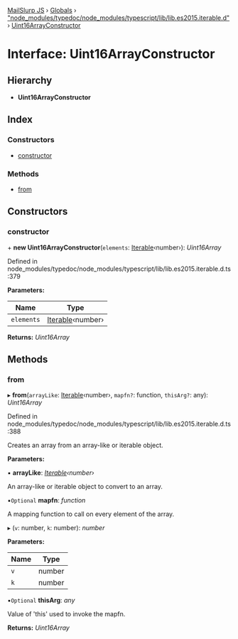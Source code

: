 [MailSlurp JS](../README.md) › [Globals](../globals.md) › ["node_modules/typedoc/node_modules/typescript/lib/lib.es2015.iterable.d"](../modules/_node_modules_typedoc_node_modules_typescript_lib_lib_es2015_iterable_d_.md) › [Uint16ArrayConstructor](_node_modules_typedoc_node_modules_typescript_lib_lib_es2015_iterable_d_.uint16arrayconstructor.md)

# Interface: Uint16ArrayConstructor

## Hierarchy

* **Uint16ArrayConstructor**

## Index

### Constructors

* [constructor](_node_modules_typedoc_node_modules_typescript_lib_lib_es2015_iterable_d_.uint16arrayconstructor.md#constructor)

### Methods

* [from](_node_modules_typedoc_node_modules_typescript_lib_lib_es2015_iterable_d_.uint16arrayconstructor.md#from)

## Constructors

###  constructor

\+ **new Uint16ArrayConstructor**(`elements`: [Iterable](_node_modules_typedoc_node_modules_typescript_lib_lib_es2015_iterable_d_.iterable.md)‹number›): *Uint16Array*

Defined in node_modules/typedoc/node_modules/typescript/lib/lib.es2015.iterable.d.ts:379

**Parameters:**

Name | Type |
------ | ------ |
`elements` | [Iterable](_node_modules_typedoc_node_modules_typescript_lib_lib_es2015_iterable_d_.iterable.md)‹number› |

**Returns:** *Uint16Array*

## Methods

###  from

▸ **from**(`arrayLike`: [Iterable](_node_modules_typedoc_node_modules_typescript_lib_lib_es2015_iterable_d_.iterable.md)‹number›, `mapfn?`: function, `thisArg?`: any): *Uint16Array*

Defined in node_modules/typedoc/node_modules/typescript/lib/lib.es2015.iterable.d.ts:388

Creates an array from an array-like or iterable object.

**Parameters:**

▪ **arrayLike**: *[Iterable](_node_modules_typedoc_node_modules_typescript_lib_lib_es2015_iterable_d_.iterable.md)‹number›*

An array-like or iterable object to convert to an array.

▪`Optional`  **mapfn**: *function*

A mapping function to call on every element of the array.

▸ (`v`: number, `k`: number): *number*

**Parameters:**

Name | Type |
------ | ------ |
`v` | number |
`k` | number |

▪`Optional`  **thisArg**: *any*

Value of 'this' used to invoke the mapfn.

**Returns:** *Uint16Array*
